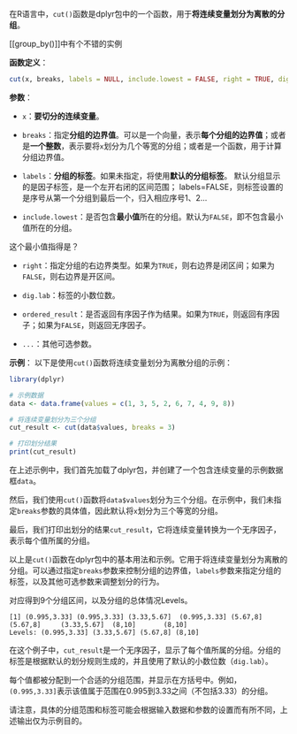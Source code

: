 在R语言中，`cut()`函数是dplyr包中的一个函数，用于**将连续变量划分为离散的分组**。

[[group_by()]]中有个不错的实例

**函数定义**：
```R
cut(x, breaks, labels = NULL, include.lowest = FALSE, right = TRUE, dig.lab = 3, ordered_result = FALSE, ... )
```

**参数**：

- `x`：**要切分的连续变量**。

- `breaks`：指定**分组的边界值**。可以是一个向量，表示**每个分组的边界值**；或者是**一个整数**，表示要将`x`划分为几个等宽的分组；或者是一个函数，用于计算分组边界值。

- `labels`：**分组的标签**。如果未指定，将使用**默认的分组标签**。
默认分组显示的是因子标签，是一个左开右闭的区间范围；
labels=FALSE，则标签设置的是序号从第一个分组到最后一个，归入相应序号1、2...

- `include.lowest`：是否包含**最小值**所在的分组。默认为`FALSE`，即不包含最小值所在的分组。

这个最小值指得是？

- `right`：指定分组的右边界类型。如果为`TRUE`，则右边界是闭区间；如果为`FALSE`，则右边界是开区间。

- `dig.lab`：标签的小数位数。

- `ordered_result`：是否返回有序因子作为结果。如果为`TRUE`，则返回有序因子；如果为`FALSE`，则返回无序因子。

- `...`：其他可选参数。

**示例**：
以下是使用`cut()`函数将连续变量划分为离散分组的示例：

```R
library(dplyr)

# 示例数据
data <- data.frame(values = c(1, 3, 5, 2, 6, 7, 4, 9, 8))

# 将连续变量划分为三个分组
cut_result <- cut(data$values, breaks = 3)

# 打印划分结果
print(cut_result)
```

在上述示例中，我们首先加载了dplyr包，并创建了一个包含连续变量的示例数据框`data`。

然后，我们使用`cut()`函数将`data$values`划分为三个分组。在示例中，我们未指定`breaks`参数的具体值，因此默认将`x`划分为三个等宽的分组。

最后，我们打印出划分的结果`cut_result`，它将连续变量转换为一个无序因子，表示每个值所属的分组。

以上是`cut()`函数在dplyr包中的基本用法和示例。它用于将连续变量划分为离散的分组。可以通过指定`breaks`参数来控制分组的边界值，`labels`参数来指定分组的标签，以及其他可选参数来调整划分的行为。

对应得到9个分组区间，以及分组的总体情况Levels。
```
[1] (0.995,3.33] (0.995,3.33] (3.33,5.67]  (0.995,3.33] (5.67,8]     (5.67,8]     (3.33,5.67]  (8,10]       (8,10]      
Levels: (0.995,3.33] (3.33,5.67] (5.67,8] (8,10]
```

在这个例子中，`cut_result`是一个无序因子，显示了每个值所属的分组。分组的标签是根据默认的划分规则生成的，并且使用了默认的小数位数（`dig.lab`）。

每个值都被分配到一个合适的分组范围，并显示在方括号中。例如，`(0.995,3.33]`表示该值属于范围在0.995到3.33之间（不包括3.33）的分组。

请注意，具体的分组范围和标签可能会根据输入数据和参数的设置而有所不同，上述输出仅为示例目的。


